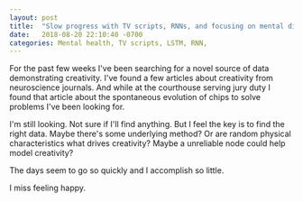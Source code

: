 ```yaml
---
layout: post
title:  "Slow progress with TV scripts, RNNs, and focusing on mental discipline"
date:   2018-08-20 22:10:40 -0700
categories: Mental health, TV scripts, LSTM, RNN, 
---
```


For the past few weeks I've been searching for a novel source of data demonstrating creativity. I've found a few articles about creativity from neuroscience journals. And while at the courthouse serving jury duty I found that article about the spontaneous evolution of chips to solve problems I've been looking for. 

I'm still looking. Not sure if I'll find anything. But I feel the key is to find the right data. Maybe there's some underlying method? Or are random physical characteristics what drives creativity? Maybe a unreliable node could help model creativity?

The days seem to go so quickly and I accomplish so little. 

I miss feeling happy. 